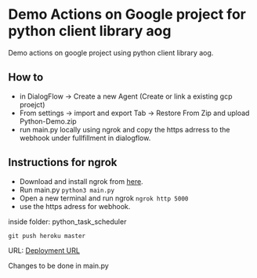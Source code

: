 # Demo Actions on Google project for python client library aog 
Demo actions on google project using python client library aog.

## How to

- in DialogFlow -> Create a new Agent (Create or link a existing gcp proejct)
- From settings -> import and export Tab -> Restore From Zip and upload Python-Demo.zip
- run main.py locally using ngrok and copy the https adrress to the webhook under fullfillment in dialogflow.

## Instructions for ngrok
- Download and install ngrok from [here](https://ngrok.com/download).
- Run main.py ```python3 main.py```
- Open a new terminal and run ngrok ```ngrok http 5000```
- use the https adress for webhook. 

inside folder: python_task_scheduler 

```git push heroku master``` 

URL: [Deployment URL](http://task-scheduler1.herokuapp.com) 

Changes to be done in main.py 
